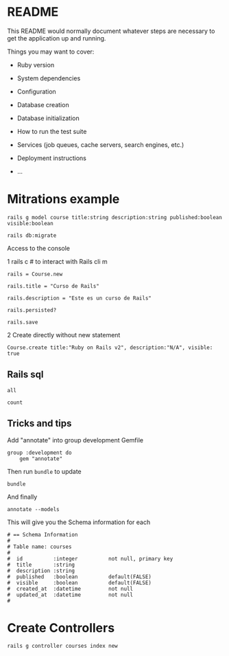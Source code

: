 # README

This README would normally document whatever steps are necessary to get the
application up and running.

Things you may want to cover:

* Ruby version

* System dependencies

* Configuration

* Database creation

* Database initialization

* How to run the test suite

* Services (job queues, cache servers, search engines, etc.)

* Deployment instructions

* ...


# Mitrations example 

    rails g model course title:string description:string published:boolean visible:boolean
    
    rails db:migrate


Access to the console

 1
    rails c # to interact with Rails cli m

    rails = Course.new

    rails.title = "Curso de Rails"

    rails.description = "Este es un curso de Rails"

    rails.persisted?

    rails.save

2 Create directly without new statement 

    Course.create title:"Ruby on Rails v2", description:"N/A", visible: true

## Rails sql

    all

    count


## Tricks and tips 

Add "annotate" into group development Gemfile 
    
    group :development do
        gem "annotate"

Then run `bundle` to update 

    bundle

And finally 

    annotate --models

This will give you the Schema information for each 

    # == Schema Information
    #
    # Table name: courses
    #
    #  id          :integer          not null, primary key
    #  title       :string
    #  description :string
    #  published   :boolean          default(FALSE)
    #  visible     :boolean          default(FALSE)
    #  created_at  :datetime         not null
    #  updated_at  :datetime         not null
    #

# Create Controllers 

    rails g controller courses index new 

